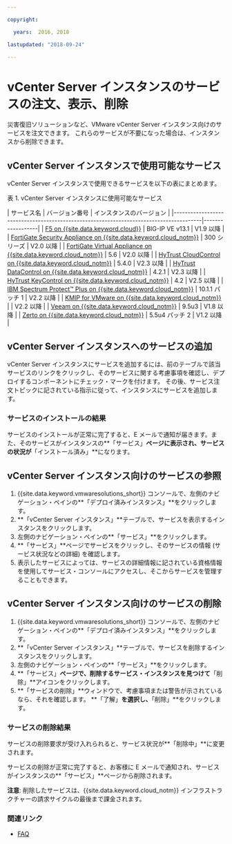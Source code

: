 ```yaml
---

copyright:

  years:  2016, 2018

lastupdated: "2018-09-24"

---
```


# vCenter Server インスタンスのサービスの注文、表示、削除

災害復旧ソリューションなど、VMware vCenter Server インスタンス向けのサービスを注文できます。 これらのサービスが不要になった場合は、インスタンスから削除できます。

## vCenter Server インスタンスで使用可能なサービス

vCenter Server インスタンスで使用できるサービスを以下の表にまとめます。

表 1. vCenter Server インスタンスに使用可能なサービス

| サービス名 | バージョン番号 | インスタンスのバージョン |
|----------------------------------------------------------------------------------------|------------------|
| [F5 on {{site.data.keyword.cloud}}](../services/f5_considerations.html) | BIG-IP VE v13.1 | V1.9 以降 |
| [FortiGate Security Appliance on {{site.data.keyword.cloud_notm}}](../services/fortinetvm_considerations.html) | 300 シリーズ | V2.0 以降 |
| [FortiGate Virtual Appliance on {{site.data.keyword.cloud_notm}}](../services/fortinetvm_considerations.html) | 5.6 | V2.0 以降 |
| [HyTrust CloudControl on {{site.data.keyword.cloud_notm}}](../services/htcc_considerations.html) | 5.4.0 | V2.3 以降 |
| [HyTrust DataControl on {{site.data.keyword.cloud_notm}}](../services/htdc_considerations.html)  | 4.2.1 | V2.3 以降 |
| [HyTrust KeyControl on {{site.data.keyword.cloud_notm}}](../services/htkc_considerations.html)              | 4.2 | V2.5 以降 |
| [IBM Spectrum Protect&trade; Plus on {{site.data.keyword.cloud_notm}}](../services/spp_considerations.html) | 10.1.1 パッチ 1 | V2.2 以降 |
| [KMIP for VMware on {{site.data.keyword.cloud_notm}}](../services/kmip_considerations.html) |   | V2.2 以降 |
| [Veeam on {{site.data.keyword.cloud_notm}}](../services/veeam_considerations.html) | 9.5u3 | V1.8 以降 |
| [Zerto on {{site.data.keyword.cloud_notm}}](../services/addingzertodr.html) | 5.5u4 パッチ 2 | V1.2 以降 |

## vCenter Server インスタンスへのサービスの追加

vCenter Server インスタンスにサービスを追加するには、前のテーブルで該当サービスのリンクをクリックし、そのサービスに関する考慮事項を確認し、デプロイするコンポーネントにチェック・マークを付けます。 その後、サービス注文トピックに記されている指示に従って、インスタンスにサービスを追加します。

### サービスのインストールの結果

サービスのインストールが正常に完了すると、E メールで通知が届きます。また、そのサービスがインスタンスの**「サービス」**ページに表示され、サービスの状況が**「インストール済み」**になります。

## vCenter Server インスタンス向けのサービスの参照

1. {{site.data.keyword.vmwaresolutions_short}} コンソールで、左側のナビゲーション・ペインの**「デプロイ済みインスタンス」**をクリックします。
2. **「vCenter Server インスタンス」**テーブルで、サービスを表示するインスタンスをクリックします。
3. 左側のナビゲーション・ペインの**「サービス」**をクリックします。
4. **「サービス」**ページでサービスをクリックし、そのサービスの情報 (サービス状況などの詳細) を確認します。
5. 表示したサービスによっては、サービスの詳細情報に記されている資格情報を使用してサービス・コンソールにアクセスし、そこからサービスを管理することもできます。

## vCenter Server インスタンス向けのサービスの削除

1. {{site.data.keyword.vmwaresolutions_short}} コンソールで、左側のナビゲーション・ペインの**「デプロイ済みインスタンス」**をクリックします。
2. **「vCenter Server インスタンス」**テーブルで、サービスを削除するインスタンスをクリックします。
3. 左側のナビゲーション・ペインの**「サービス」**をクリックします。
4. **「サービス」**ページで、削除するサービス・インスタンスを見つけて**「削除」**アイコンをクリックします。
5. **「サービスの削除」**ウィンドウで、考慮事項または警告が示されているなら、それを確認します。 **「了解」**を選択し、**「削除」**をクリックします。

### サービスの削除結果

サービスの削除要求が受け入れられると、サービス状況が**「削除中」**に変更されます。

サービスの削除が正常に完了すると、お客様に E メールで通知され、サービスがインスタンスの**「サービス」**ページから削除されます。

**注意**: 削除したサービスは、{{site.data.keyword.cloud_notm}} インフラストラクチャーの請求サイクルの最後まで課金されます。

### 関連リンク

* [FAQ](../vmonic/faq.html)
